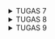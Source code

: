 <details>
<summary>TUGAS 7</summary>
## Perbedaan Stateless Widget dan Stateful Widget

- **Stateless Widget**:
  - `Stateless Widget` adalah jenis widget yang tidak memiliki keadaan internal (state).
  - Mereka tidak dapat menyimpan atau merubah data internal mereka sendiri.
  - Ketika data atau kondisi aplikasi berubah, Anda harus membuat ulang widget stateless dan menggantinya dengan widget baru. Ini mempengaruhi seluruh widget, tidak hanya satu bagian dari widget tersebut.
  - Stateless widget digunakan untuk komponen yang tidak memerlukan perubahan atau pembaruan berdasarkan data atau input tertentu, seperti teks statis atau ikon.

- **Stateful Widget**:
  - `Stateful Widget` adalah jenis widget yang memiliki keadaan internal (state) yang dapat berubah selama masa hidup widget tersebut.
  - Saat data atau kondisi aplikasi berubah, stateful widget dapat memperbarui tampilan mereka tanpa perlu membuat ulang seluruh widget. Hal ini memungkinkan efisiensi yang lebih baik dalam hal pembaruan tampilan.
  - Stateful widget digunakan untuk komponen yang perlu merespons perubahan data atau interaksi pengguna, seperti formulir, daftar item yang dapat di-scroll, atau penghitung.

## Widget yang Digunakan dalam Kode Saya

Sekarang, mari kita bahas widget yang saya gunakan dalam kode Flutter saya:

1. `MyHomePage` (Stateless Widget):
   - Ini adalah halaman utama aplikasi saya yang menggunakan `Scaffold` sebagai kerangka utama.
   - Ini berfungsi untuk menampilkan judul aplikasi dan grid layout yang berisi daftar item.

2. `ShopItem` (Model Class):
   - Ini adalah kelas model untuk merepresentasikan item.
   - Atribut yangg digunakan adalah nama item dan ikon dalam daftar item.

3. `ShopCard` (Stateless Widget):
   - Widget ini digunakan untuk membuat tampilan card untuk setiap item.

4. `Material`:
   - Widget ini digunakan untuk memberikan background color pada setiap card.

5. `InkWell`:
   - `InkWell` berfungsi untuk membuat area responsif terhadap sentuhan yang menampilkan Snackbar saat card diklik.

6. `GridView`:
   - Widget ini digunakan untuk membuat tata letak grid yang menampilkan daftar item.

7. `Scaffold`:
   - Widget `Scaffold` digunakan sebagai kerangka utama aplikasi dengan `AppBar` dan tampilan badan.

8. `AppBar`:
   - Widget `AppBar` berfungsi untuk menampilkan AppBar di bagian atas halaman dengan judul aplikasi.

## Step By Step Mengerjakan Tugas
1. Membuat project tedskinventory menggunakan command `flutter create`.
2. Kemudian pada directory buat file menu.dart kemudiann kita hapus beberapa line bawaan dari main.dart dan kita pindahkan ke menu.dart
3. Kemudian kita ubah widget di menu.dart menjadi stateless
4. Kemudian kita implementasikan widget widget yang diperlukan dengan style yang diinginkan
5. Kemudian kita lihat hasilnya menggunakan `flutter run`
6. Jika hasil sudah sesuai dengan keinginan kita dapat push ke github dengan git add, commit, push

</details>

<details>
<summary>TUGAS 8</summary>

## Jelaskan perbedaan antara Navigator.push() dan Navigator.pushReplacement(), disertai dengan contoh mengenai penggunaan kedua metode tersebut yang tepat!
### Navigator Push
Navigator.push() dan Navigator.pushReplacement() adalah dua metode pada widget Navigator di Flutter yang digunakan untuk navigasi antar halaman dalam aplikasi. Keduanya memiliki perbedaan dalam cara kerja dan penggunaannya.Navigator.push() digunakan untuk menavigasi ke halaman baru sambil mempertahankan halaman saat ini dalam stack navigasi. Artinya, ketika pengguna menekan tombol kembali, mereka akan kembali ke halaman sebelumnya. Misalnya, jika kita berada di halaman A dan menavigasi ke halaman B menggunakan Navigator.push(), halaman A akan tetap ada dalam stack sehingga pengguna dapat kembali ke halaman A dengan menekan tombol kembali


### Navigator PushReplacement
Navigator.pushReplacement() digunakan untuk menavigasi ke halaman baru dan menggantikan halaman saat ini dalam stack navigasi. Artinya, halaman saat ini akan dihapus dari stack dan pengguna tidak akan bisa kembali ke halaman tersebut ketika menekan tombol kembali. Misalnya, jika kita berada di halaman A dan menavigasi ke halaman B menggunakan Navigator.pushReplacement(), halaman A akan dihapus dari stack dan pengguna tidak akan bisa kembali ke halaman A. Penggunaan Navigator.pushReplacement() biasanya dilakukan dalam kasus seperti navigasi dari halaman login ke halaman utama setelah autentikasi berhasil, di mana kita tidak ingin pengguna kembali ke halaman login dengan menekan tombol kembali.


##  Jelaskan masing-masing layout widget pada Flutter dan konteks penggunaannya masing-masing
**Container**: Widget ini biasanya digunakan sebagai widget pembungkus yang menyediakan berbagai kemampuan seperti padding, margin, dan dekorasi. Widget ini juga dapat digunakan untuk mengubah dimensi widget anaknya.
**Row dan Column**: Kedua widget ini digunakan untuk layout linear. Row mengatur anak-anaknya secara horizontal, sedangkan Column mengatur mereka secara vertikal.
**Stack**: Widget ini memungkinkan penumpukan beberapa widget di atas satu sama lain. Ini bisa digunakan untuk membuat tampilan yang kompleks dengan beberapa lapisan.
**GridView**: Widget ini digunakan untuk menampilkan data dalam bentuk grid. Sangat berguna untuk menampilkan banyak data yang memiliki struktur yang sama.
**ListView**: Mirip dengan GridView, tetapi ListView menampilkan datanya dalam bentuk list vertikal.
**Card**: Widget ini biasanya digunakan untuk menampilkan informasi dalam blok yang memiliki sedikit elevasi. Biasanya digunakan dalam kombinasi dengan ListView atau GridView.
**Scaffold**: Widget ini biasanya digunakan sebagai layout dasar dalam aplikasi Flutter. Menyediakan struktur aplikasi seperti AppBar, Drawer, BottomNavigationBar, dan FloatingActionButton.


## Sebutkan apa saja elemen input pada form yang kamu pakai pada tugas kali ini dan jelaskan mengapa kamu menggunakan elemen input tersebut!
Pada tugas kali ini saya menggunakan **TextFormField** digunakan untuk menerima input teks dari pengguna dan memvalidasinya. Pada tugas ini TextFormField Digunakan untuk meminta input Nama,Harga,Deskripsi,dan Jumlah Produk.

## Bagaimana penerapan clean architecture pada aplikasi Flutter?
**Clean Architecture** adalah suatu pendekatan dalam pengembangan perangkat lunak yang memisahkan beberapa konsep dalam aplikasi sehingga perubahan pada satu bagian tidak akan berdampak pada bagian lainnya. Dalam konteks Flutter, clean architecture akan membantu kita untuk memisahkan kode untuk logika bisnis dengan kode yang berhubungan dengan platform seperti UI, manajemen state, dan sumber data eksternal. Penerapan clean architecture pada Flutter memerlukan perencanaan struktur proyek yang baik, pemisahan tugas antar-lapisan, dan pengelolaan dependensi yang efektif. Dengan menggunakan Clean Architecture, kode akan lebih bersih, modular, dan mudah diujikan. Hal ini memungkinkan fleksibilitas dalam mengganti atau memodifikasi satu lapisan tanpa mempengaruhi lapisan lainnya.

</details>

<details>
<summary>TUGAS 9</summary>

## Apakah bisa kita melakukan pengambilan data JSON tanpa membuat model terlebih dahulu? Jika iya, apakah hal tersebut lebih baik daripada membuat model sebelum melakukan pengambilan data JSON?
Kita bisa melakukan pengambilan data JSON tanpa membuat model terlebih dahulu. Kita dapat menggunakan fungsi json.decode dari library dart:convert untuk mengubah string JSON menjadi objek Dart berupa Map<String, dynamic> atau List<dynamic>. Namun, pendekatan ini kurang disarankan karena data cenderung kurang terstruktur dan sulit untuk dibaca atau dipahamiMembuat model memungkinkan kita untuk mendefinisikan struktur data dengan jelas, memudahkan pengelolaan data, dan memanfaatkan sistem tipe Dart untuk mencegah kesalahan tipe.

## Jelaskan fungsi dari CookieRequest dan jelaskan mengapa instance CookieRequest perlu untuk dibagikan ke semua komponen di aplikasi Flutter.
CookieRequest adalah objek yang terkait dengan permintaan HTTP dan berfungsi sebagai penyimpan informasi cookie. Penggunaannya umum dalam Flutter untuk menyimpan atau mengelola cookie yang diperlukan untuk keperluan otorisasi atau autentikasi. Dengan membagikan instance CookieRequest ke semua komponen di aplikasi Flutter, hal ini bertujuan untuk memastikan konsistensi dalam penggunaan cookie di seluruh aplikasi

##  Jelaskan mekanisme pengambilan data dari JSON hingga dapat ditampilkan pada Flutter.
Berikut mekanisme pengambilan data dari JSON hingga dapat ditampilkan pada Flutter, 
1. Kita melakukan HTTP request ke endpoint yang menyediakan data dalam format JSON. 
2. Kita melakukan parsing respons JSON ke dalam struktur data yang dapat digunakan dalam aplikasi Flutter.

## Jelaskan mekanisme autentikasi dari input data akun pada Flutter ke Django hingga selesainya proses autentikasi oleh Django dan tampilnya menu pada Flutter.
Berikut Mekanisme autentikasi dari input data akun pada Flutter ke Django hingga selesainya proses autentikasi oleh Django dan tampilnya menu pada Flutter . 
1. Aplikasi Flutter mengirimkan data akun yang diinput oleh pengguna ke server Django melalui HTTP request. 
2. Server Django akan memverifikasi kredensial yang diterima, jika valid maka server akan mengirimkan respons sukses dan data pengguna kembali ke aplikasi Flutter. 
3. Aplikasi Flutter akan menavigasi pengguna ke halaman berikutnya dan menampilkan menu berdasarkan data pengguna yang diterima

</details>

